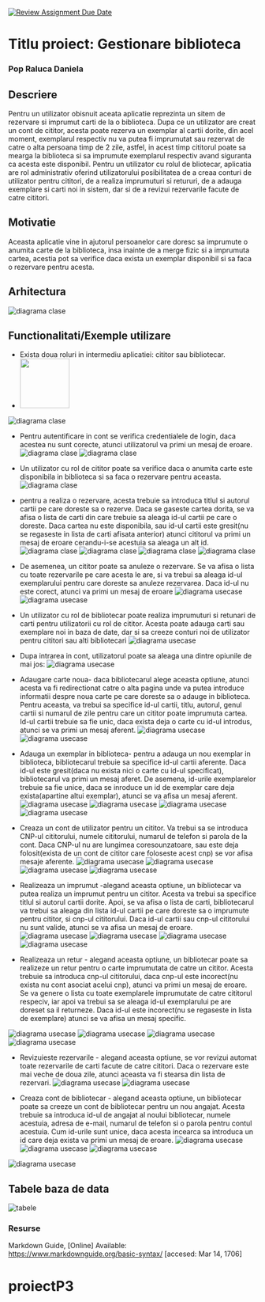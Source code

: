 [![Review Assignment Due Date](https://classroom.github.com/assets/deadline-readme-button-24ddc0f5d75046c5622901739e7c5dd533143b0c8e959d652212380cedb1ea36.svg)](https://classroom.github.com/a/YmUJH1TE)
# Titlu proiect: Gestionare biblioteca
### Pop Raluca Daniela

## Descriere
Pentru un utilizator obisnuit aceata aplicatie reprezinta un sitem de rezervare si imprumut carti de la o biblioteca. Dupa ce un utilizator are creat un cont de cititor, acesta poate rezerva un exemplar al cartii dorite, din acel moment, exemplarul respectiv nu va putea fi imprumutat sau rezervat de catre o alta persoana timp de 2 zile, astfel, in acest timp cititorul poate sa mearga la biblioteca si sa imprumute exemplarul respectiv avand siguranta ca acesta este disponibil.
Pentru un utilizator cu rolul de bliotecar, aplicatia are rol administrativ oferind utilizatorului posibilitatea de a creaa conturi de utilizator pentru cititori, de a realiza imprumuturi si retururi, de a adauga exemplare si carti noi in sistem, dar si de a revizui rezervarile facute de catre cititori.
## Motivatie
Aceasta aplicatie vine in ajutorul persoanelor care doresc sa imprumute o anumita carte de la biblioteca, insa inainte de a merge fizic si a imprumuta cartea, acestia pot sa verifice daca exista un exemplar disponibil si sa faca o rezervare pentru acesta.
## Arhitectura

![diagrama clase](documentatie-ghid-utlizare-raport/diagramaClase.png)


## Functionalitati/Exemple utilizare
* Exista doua roluri in intermediu aplicatiei: cititor sau bibliotecar.
* <img src="documentatie-ghid-utlizare-raport/main.PNG" width="100" height="100">
![diagrama clase]()
* Pentru autentificare in cont se verifica credentialele de login, daca acestea nu sunt corecte, atunci utilizatorul va primi un mesaj de eroare.
![diagrama clase](documentatie-ghid-utlizare-raport/loginCititor.PNG)
![diagrama clase](documentatie-ghid-utlizare-raport/eroare_auth.PNG)

* Un utilizator cu rol de cititor poate sa verifice daca o anumita carte este disponibila in biblioteca si sa faca o rezervare pentru aceasta. 
![diagrama clase](documentatie-ghid-utlizare-raport/actiuni_cititor.PNG)
* pentru a realiza o rezervare, acesta trebuie sa introduca titlul si autorul cartii pe care doreste sa o rezerve. Daca se gaseste cartea dorita, se va afisa o lista de carti din care trebuie sa aleaga id-ul cartii pe care o doreste. Daca cartea nu este disponibila, sau id-ul cartii este gresit(nu se regaseste in lista de carti afisata anterior) atunci cititorul va primi un mesaj de eroare cerandu-i-se acestuia sa aleaga un alt id.
![diagrama clase](documentatie-ghid-utlizare-raport/rezervac.PNG)
![diagrama clase](documentatie-ghid-utlizare-raport/alege_id_carte_rez.PNG)
![diagrama clase](documentatie-ghid-utlizare-raport/alege_id_carte_rez_err.PNG)
![diagrama clase](documentatie-ghid-utlizare-raport/rezervac_succes.PNG)


* De asemenea, un cititor poate sa anuleze o rezervare. Se va afisa o lista cu toate rezervarile pe care acesta le are, si va trebui sa aleaga id-ul exemplarului pentru care doreste sa anuleze rezervarea. Daca id-ul nu este corect, atunci va primi un mesaj de eroare
![diagrama usecase](documentatie-ghid-utlizare-raport/anulare_rez.PNG)
![diagrama usecase](documentatie-ghid-utlizare-raport/anulare_rez_succes.PNG)
  

* Un utilizator cu rol de bibliotecar poate realiza imprumuturi si retunari de carti pentru utilizatorii cu rol de cititor. Acesta poate adauga carti sau exemplare noi in baza de date, dar si sa creeze conturi noi de utilizator pentru cititori sau alti bibliotecari
![diagrama usecase](documentatie-ghid-utlizare-raport/bibliotecar.PNG)

* Dupa intrarea in cont, utilizatorul poate sa aleaga una dintre opiunile de mai jos:
![diagrama usecase](documentatie-ghid-utlizare-raport/actiuni_bibliotecar.PNG)

* Adaugare carte noua- daca bibliotecarul alege aceasta optiune, atunci acesta va fi redirectionat catre o alta pagina unde va putea introduce informatii despre noua carte pe care doreste sa o adauge in biblioteca. Pentru aceasta, va trebui sa specifice id-ul cartii, titlu, autorul, genul cartii si numarul de zile pentru care un cititor poate imprumuta cartea. Id-ul cartii trebuie sa fie unic, daca exista deja o carte cu id-ul introdus, atunci se va primi un mesaj aferent.
![diagrama usecase](documentatie-ghid-utlizare-raport/adauga_carte.PNG)
![diagrama usecase](documentatie-ghid-utlizare-raport/adauga_carte_err.PNG)

* Adauga un exemplar in biblioteca- pentru a adauga un nou exemplar in biblioteca, bibliotecarul trebuie sa specifice id-ul cartii aferente. Daca id-ul este gresit(daca nu exista nici o carte cu id-ul specificat), bibliotecarul va primi un mesaj aferet. De asemena, id-urile exemplarelor trebuie sa fie unice, daca se inroduce un id de exemplar care deja exista(apartine altui exemplar), atunci se va afisa un mesaj aferent.
![diagrama usecase](documentatie-ghid-utlizare-raport/adauga_exemplar.PNG)
![diagrama usecase](documentatie-ghid-utlizare-raport/id_exemplar_invalid_add_ex.PNG)
![diagrama usecase](documentatie-ghid-utlizare-raport/id_carte_invalid_add_ex.PNG)
![diagrama usecase](documentatie-ghid-utlizare-raport/adauga_exemplar_succes.PNG)

* Creaza un cont de utilizator pentru un cititor. Va trebui sa se introduca CNP-ul cititorului, numele cititorului, numarul de telefon si parola de la cont. Daca CNP-ul nu are lungimea coresounzatoare, sau este deja folosit(exista de un cont de cititor care foloseste acest cnp) se vor afisa mesaje aferente.
![diagrama usecase](documentatie-ghid-utlizare-raport/adauga_cititor.PNG)
![diagrama usecase](documentatie-ghid-utlizare-raport/cnp_lungime_incorecta.PNG)
![diagrama usecase](documentatie-ghid-utlizare-raport/adauga_cititor_err.PNG)
![diagrama usecase](documentatie-ghid-utlizare-raport/adauga_cititor_succes.PNG)

* Realizeaza un imprumut -alegand aceasta optiune, un bibliotecar va putea realiza un imprumut pentru un cititor. Acesta va trebui sa specifice titlul si autorul cartii dorite. Apoi, se va afisa o lista de carti, bibliotecarul va trebui sa aleaga din lista id-ul cartii pe care doreste sa o imprumute pentru cititor, si cnp-ul cititorului. Daca id-ul cartii sau cnp-ul cititorului nu sunt valide, atunci se va afisa un mesaj de eroare.
![diagrama usecase](documentatie-ghid-utlizare-raport/alege_carte_pt_imp.PNG)
![diagrama usecase](documentatie-ghid-utlizare-raport/eroare_id_carte_invalid_imp.PNG)
![diagrama usecase](documentatie-ghid-utlizare-raport/eroare_cnp_invalid_imp.PNG)
![diagrama usecase](documentatie-ghid-utlizare-raport/imprumut_succes.PNG)

* Realizeaza un retur - alegand aceasta optiune, un bibliotecar poate sa realizeze un retur pentru o carte imprumutata de catre un cititor. Acesta trebuie sa introduca cnp-ul cititorului, daca cnp-ul este incorect(nu exista nu cont asociat acelui cnp), atunci va primi un mesaj de eroare. Se va genere o lista cu toate exemplarele imprumutate de catre cititorul respeciv, iar apoi va trebui sa se aleaga id-ul exemplarului pe are doreset sa il returneze. Daca id-ul este incorect(nu se regaseste in lista de exemplare) atunci se va afisa un mesaj specific.

![diagrama usecase](documentatie-ghid-utlizare-raport/retur_scriere_cnp.PNG)
![diagrama usecase](documentatie-ghid-utlizare-raport/retur_alege_id.PNG)
![diagrama usecase](documentatie-ghid-utlizare-raport/retur_eroare_id.PNG)
![diagrama usecase](documentatie-ghid-utlizare-raport/retur_succes.PNG)


* Revizuieste rezervarile - alegand aceasta optiune, se vor revizui automat toate rezervarile de carti facute de catre cititori. Daca o rezervare este mai veche de doua zile, atunci aceasta va fi stearsa din lista de rezervari.
![diagrama usecase](documentatie-ghid-utlizare-raport/revizuieste_rezervari.PNG)
![diagrama usecase](documentatie-ghid-utlizare-raport/revizuieste_rezervari_succes.PNG)

* Creaza cont de bibliotecar - alegand aceasta optiune, un bibliotecar poate sa creeze un cont de bibliotecar pentru un nou angajat. Acesta trebuie sa introduca id-ul de angajat al noului bibliotecar, numele acestuia, adresa de e-mail, numarul de telefon si o parola pentru contul acestuia. Cum id-urile sunt unice, daca acesta incearca sa introduca un id care deja exista va primi un mesaj de eroare.
![diagrama usecase](documentatie-ghid-utlizare-raport/creaza_cont_biblio.PNG)
![diagrama usecase](documentatie-ghid-utlizare-raport/creaza_cont_biblio_id_incorect.PNG)
![diagrama usecase](documentatie-ghid-utlizare-raport/creaza_cont_biblio_succes.PNG)

![diagrama usecase](documentatie-ghid-utlizare-raport/Diagrama-use-case.png)
## Tabele baza de data
![tabele](documentatie-ghid-utlizare-raport/Tabele.png)
### Resurse
Markdown Guide, [Online] Available: https://www.markdownguide.org/basic-syntax/ [accesed: Mar 14, 1706]
# proiectP3
